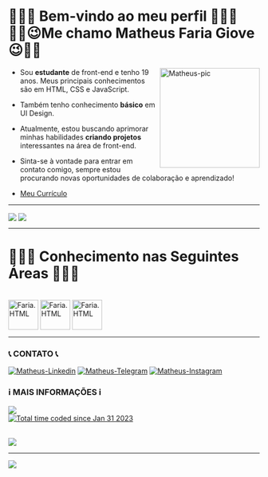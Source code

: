 # 🎈🎈🎈 Bem-vindo ao meu perfil 🎈🎈🎈<br> ✌🏼😉Me chamo **Matheus Faria Giove**😉✌🏼
<img style="display: inline_block" align="right" alt="Matheus-pic" width="200" height="200" style="border-radius: 150px;" src="https://cdn.discordapp.com/attachments/1070030542902407249/1070104860118229032/eu.gif" align="rigth" width="160" height="160">

* Sou **estudante** de front-end e tenho 19 anos. Meus principais conhecimentos são em HTML, CSS e JavaScript.

* Também tenho conhecimento **básico** em UI Design.

* Atualmente, estou buscando aprimorar minhas habilidades **criando projetos** interessantes na área de front-end. 

* Sinta-se à vontade para entrar em contato comigo, sempre estou procurando novas oportunidades de colaboração e aprendizado!

* [Meu Currículo](https://matheusgiove.github.io)
<hr>

<p><strong></strong></p>

<picture>
  <source 
  srcset="https://github-readme-stats.vercel.app/api?username=matheusgiove&show_icons=true&theme=vision-friendly-dark"
  media="(prefers-color-scheme: dark)"
/>
<img align="center" src="https://github-readme-stats.vercel.app/api?username=anuraghazra&show_icons=true" 
/>
</picture>

<picture>
<source 
  srcset="https://github-readme-stats.vercel.app/api/top-langs/?username=matheusgiove&theme=vision-friendly-dark"
/>
<img align="center" src="https://github.com/anuraghazra/github-readme-stats"
/>
</picture>

<hr>

# 👨🏼‍🎓 Conhecimento nas Seguintes Áreas 👨🏼‍🎓

<div style="display: inline_block"><br>
  <img src="https://cdn.jsdelivr.net/gh/devicons/devicon/icons/css3/css3-original.svg" alt="Faria.HTML" align="center" width="60" height="60">
  <img src="https://cdn.jsdelivr.net/gh/devicons/devicon/icons/html5/html5-original.svg" alt="Faria.HTML" align="center" width="60" height="60">
  <img src="https://cdn.jsdelivr.net/gh/devicons/devicon/icons/javascript/javascript-original.svg" alt="Faria.HTML" align="center" width="60" height="60">
</div>

<hr>

### 📞 CONTATO 📞

<div>
   <a href="https://www.linkedin.com/in/matheus-faria-giove-3a6159259/" target="_blank"><img src="https://img.shields.io/badge/LinkedIn-0077B5?style=for-the-badge&logo=linkedin&logoColor=white" target="_blank" alt="Matheus-Linkedin"></a>
   <a href="https://t.me/farioso08" target="_blank"><img src="https://img.shields.io/badge/Telegram-2CA5E0?style=for-the-badge&logo=telegram&logoColor=white" target="_blank" alt="Matheus-Telegram"></a>
   <a href="https://www.instagram.com/matheusgiove/" target="_blank"><img src="https://img.shields.io/badge/Instagram-E4405F?style=for-the-badge&logo=instagram&logoColor=white" target="_blank" alt="Matheus-Instagram"></a>
</div>

### ℹ MAIS INFORMAÇÕES ℹ

<picture>
  <source 
  srcset="https://github-readme-stats.vercel.app/api/wakatime?username=matheusgiove&theme=vision-friendly-dark"
/>
  <img align="center" src="https://github.com/anuraghazra/github-readme-stats" 
/>
</picture>
<div>
  <a href="https://wakatime.com/@f113fcc0-9e89-4504-b9bf-c167170e9d11">
    <img src="https://wakatime.com/badge/user/f113fcc0-9e89-4504-b9bf-c167170e9d11.svg" alt="Total time coded since Jan 31 2023" />
  </a>
</div>

<br>
  
![](https://github-readme-streak-stats.herokuapp.com/?user=MatheusGiove&theme=vision-friendly-dark&hide_border=false)

---

[![](https://visitcount.itsvg.in/api?id=MatheusGiove&icon=2&color=0)](https://visitcount.itsvg.in)

